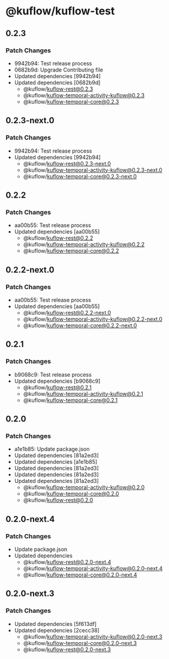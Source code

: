 # @kuflow/kuflow-test

## 0.2.3

### Patch Changes

- 9942b94: Test release process
- 0682b9d: Upgrade Contributing file
- Updated dependencies [9942b94]
- Updated dependencies [0682b9d]
  - @kuflow/kuflow-rest@0.2.3
  - @kuflow/kuflow-temporal-activity-kuflow@0.2.3
  - @kuflow/kuflow-temporal-core@0.2.3

## 0.2.3-next.0

### Patch Changes

- 9942b94: Test release process
- Updated dependencies [9942b94]
  - @kuflow/kuflow-rest@0.2.3-next.0
  - @kuflow/kuflow-temporal-activity-kuflow@0.2.3-next.0
  - @kuflow/kuflow-temporal-core@0.2.3-next.0

## 0.2.2

### Patch Changes

- aa00b55: Test release process
- Updated dependencies [aa00b55]
  - @kuflow/kuflow-rest@0.2.2
  - @kuflow/kuflow-temporal-activity-kuflow@0.2.2
  - @kuflow/kuflow-temporal-core@0.2.2

## 0.2.2-next.0

### Patch Changes

- aa00b55: Test release process
- Updated dependencies [aa00b55]
  - @kuflow/kuflow-rest@0.2.2-next.0
  - @kuflow/kuflow-temporal-activity-kuflow@0.2.2-next.0
  - @kuflow/kuflow-temporal-core@0.2.2-next.0

## 0.2.1

### Patch Changes

- b9068c9: Test release process
- Updated dependencies [b9068c9]
  - @kuflow/kuflow-rest@0.2.1
  - @kuflow/kuflow-temporal-activity-kuflow@0.2.1
  - @kuflow/kuflow-temporal-core@0.2.1

## 0.2.0

### Patch Changes

- a1e1b85: Update package.json
- Updated dependencies [81a2ed3]
- Updated dependencies [a1e1b85]
- Updated dependencies [81a2ed3]
- Updated dependencies [81a2ed3]
- Updated dependencies [81a2ed3]
  - @kuflow/kuflow-temporal-activity-kuflow@0.2.0
  - @kuflow/kuflow-temporal-core@0.2.0
  - @kuflow/kuflow-rest@0.2.0

## 0.2.0-next.4

### Patch Changes

- Update package.json
- Updated dependencies
  - @kuflow/kuflow-rest@0.2.0-next.4
  - @kuflow/kuflow-temporal-activity-kuflow@0.2.0-next.4
  - @kuflow/kuflow-temporal-core@0.2.0-next.4

## 0.2.0-next.3

### Patch Changes

- Updated dependencies [5f613df]
- Updated dependencies [2cecc38]
  - @kuflow/kuflow-temporal-activity-kuflow@0.2.0-next.3
  - @kuflow/kuflow-temporal-core@0.2.0-next.3
  - @kuflow/kuflow-rest@0.2.0-next.3

